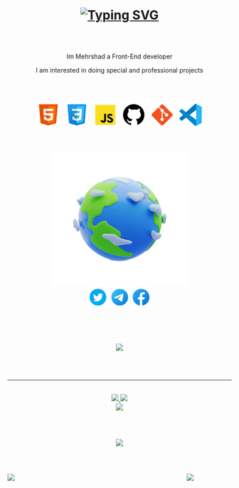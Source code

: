 <h1 align="center">
  <a href="https://git.io/typing-svg">
    <img src="https://readme-typing-svg.demolab.com?font=Fira+Code&weight=700&size=35&duration=4000&pause=100&color=F78500&center=true&vCenter=true&width=435&lines=Hi+there+;IM+HAPPY+TO+SEE+YOU" alt="Typing SVG" />
  </a>
</h1>
 
 <br><br>
<div align="center">
  <p>Im Mehrshad a Front-End developer</p>
  <p>I am interested in doing special and professional projects</p>
  <p></p>
</div>

<br><br>

<div align="center">
  <code><img height="60" src="https://github.com/Mehrshad-Z/Mehrshad-Z/blob/main/Pic-Gif/Tools-Lang/icons8-html-5.svg"></code>
  <code><img height="60" src="https://github.com/Mehrshad-Z/Mehrshad-Z/blob/main/Pic-Gif/Tools-Lang/icons8-css.svg"></code>
  <code><img height="60" src="https://github.com/Mehrshad-Z/Mehrshad-Z/blob/main/Pic-Gif/Tools-Lang/icons8-js.svg"></code>
  <code><img height="60" src="https://github.com/Mehrshad-Z/Mehrshad-Z/blob/main/Pic-Gif/Tools-Lang/icons8-github.svg"></code>
  <code><img height="60" src="https://github.com/Mehrshad-Z/Mehrshad-Z/blob/main/Pic-Gif/Tools-Lang/icons8-git.svg"></code>
  <code><img height="60" src="https://github.com/Mehrshad-Z/Mehrshad-Z/blob/main/Pic-Gif/Tools-Lang/icons8-visual-studio-code-2019.svg"></code>
</div>
<br><br><br>

<div align="center" class="earth"><img width="300px" src="https://github.com/Mehrshad-Test/Mehrshad-Test/blob/main/image.gif"></div>
<div align="center">
  <a href="insta" alt=""><img  width="34" src=""></a>
  <a href="twitter" alt=""><img  width="45"  src="https://github.com/Mehrshad-Z/Mehrshad-Z/blob/main/Pic-Gif/Social-Media/icons8-twitter-circled.svg"></img></a>
  <a href="telegram" alt=""><img  width="45" src="https://github.com/Mehrshad-Z/Mehrshad-Z/blob/main/Pic-Gif/Social-Media/icons8-telegram.svg"></a>
  <a href="facebook" alt=""><img  width="45" src="https://github.com/Mehrshad-Z/Mehrshad-Z/blob/main/Pic-Gif/Social-Media/icons8-facebook.svg"></a>
  <a href="" alt=""><img  width="45" src=""></a>
</div>

<br><br><br>

<div align="center"><img src="https://quotes-github-readme.vercel.app/api?type=vetical&theme=merko"></div>

<br><br>
<hr>
<br>

<div align=center>
  <a href="" title="">
    <img  width="390" src="https://github-readme-stats.vercel.app/api?username=Mehrshad-Z&theme=vision-friendly-dark&hide_border=true&background=FFFFFF00&include_all_commits=false&count_private=false" >
  </a>
  <a href="" title="">
    <img  width="390" src="https://github-readme-streak-stats.herokuapp.com/?user=Mehrshad-Z&theme=vision-friendly-dark&hide_border=true&background=FFFFFF00" >
  </a>
</div>

<div align=center>
  <a href="">
    <img width="325" align="center" src="https://github-readme-stats.vercel.app/api/top-langs/?username=Mehrshad-Z&theme=vision-friendly-dark&hide_border=true&include_all_commits=false&count_private=false&layout=compact&background=FFFFFF00" >
  </a>
</div>
 
  


<br><br>

<div align="center">
  <img align="center" src="https://github-profile-trophy.vercel.app/?username=Mehrshad-Z&theme=gruvbox&no-frame=true&no-bg=true&margin-w=4">
</div>

<br><br>

<div align="">
  <a href="https://www.coffeebede.com/mehrshad"><img width="200" class="img-fluid" src="https://coffeebede.ir/DashboardTemplateV2/app-assets/images/banner/default-yellow.svg"/></a>
  <a href="https://www.coffeebede.com/mehrshad"><img width="20%" align="right" src="https://visitcount.itsvg.in/api?id=Mehrshad-Z&icon=2&color=12"/></a>
</div>
